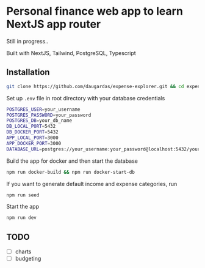 # Personal finance web app to learn NextJS app router

Still in progress..

Built with NextJS, Tailwind, PostgreSQL, Typescript

## Installation

```bash
git clone https://github.com/daugardas/expense-explorer.git && cd expense-explorer && npm install && npx prisma migrate dev
```

Set up ``.env`` file in root directory with your database credentials

```bash
POSTGRES_USER=your_username
POSTGRES_PASSWORD=your_password
POSTGRES_DB=your_db_name
DB_LOCAL_PORT=5432
DB_DOCKER_PORT=5432
APP_LOCAL_PORT=3000
APP_DOCKER_PORT=3000
DATABASE_URL=postgres://your_username:your_password@localhost:5432/your_db_name
```

Build the app for docker and then start the database

```bash
npm run docker-build && npm run docker-start-db
```

If you want to generate default income and expense categories, run

```bash
npm run seed
```

Start the app

```bash
npm run dev
```

## TODO

- [ ] charts
- [ ] budgeting
